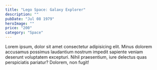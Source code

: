 ```yaml
---
title: "Lego Space: Galaxy Explorer"
description: ""
pubDate: "Jul 08 1979"
heroImage: ""
price: "200"
category: "Space" 
---
```


Lorem ipsum, dolor sit amet consectetur adipisicing elit. Minus dolorem accusamus possimus laudantium nostrum impedit sapiente veniam deserunt voluptatem excepturi. Nihil praesentium, iure delectus quas perspiciatis pariatur? Dolorem, non fugit!